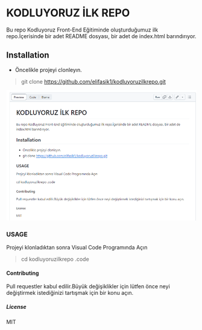 
# KODLUYORUZ İLK REPO

 Bu repo Kodluyoruz Front-End Eğitiminde oluşturduğumuz ilk repo.İçerisinde bir adet README dosyası, bir adet de index.html barındırıyor.



## Installation

* Öncelikle projeyi clonleyın.
> git clone   https://github.com/elifasik1/kodluyoruzilkrepo.git

![Resim](<Ekran görüntüsü 2024-05-28 191705-1.png>)

### USAGE

Projeyi klonladıktan sonra Visual Code Programında Açın

>cd kodluyoruzilkrepo
>.code

#### Contributing 
 
 Pull requestler kabul edilir.Büyük değişiklikler için lütfen önce neyi değiştirmek istediğinizi tartışmak için bir konu açın.

##### License

MIT

